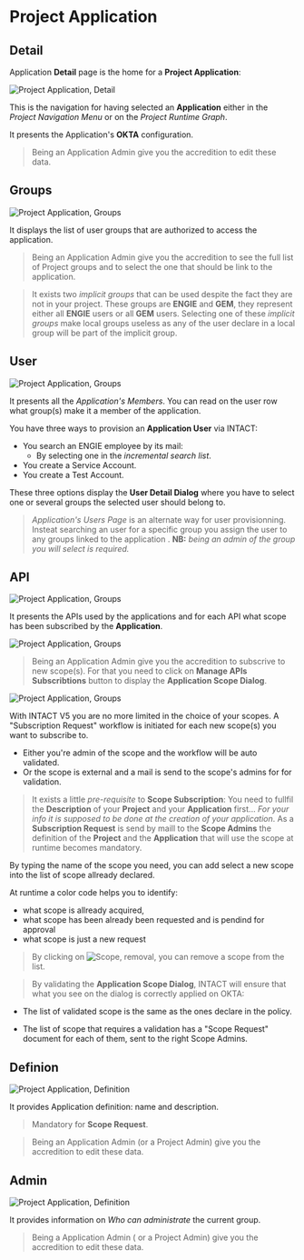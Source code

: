# Project Application

## Detail

Application **Detail** page is the home for a **Project Application**:

![Project Application, Detail](/guides/images/project_application_detail.png)

This is the navigation for having selected an **Application** either in the *Project Navigation Menu* or on the  *Project Runtime Graph*.

It presents the Application's **OKTA** configuration.

> Being an Application Admin  give you the accredition to edit these data.

## Groups

![Project Application, Groups](/guides/images/project_application_groups.png)

It displays the list of user groups that are authorized to access the application.

> Being an Application Admin give you the accredition to see the full list of Project groups and to select the one that should be link to the application.  

> It exists two *implicit groups* that can be used despite the fact they are not in your project. These groups are **ENGIE** and **GEM**, they represent either all **ENGIE** users or all **GEM** users. Selecting one of these *implicit groups* make local groups useless as any of the user declare in a local group will be part of the implicit group.

## User

![Project Application, Groups](/guides/images/project_application_users.png)

It presents all the *Application's Members*.
You can read on the user row what group(s) make it a member of the application.

You have three ways to provision an **Application User** via INTACT:

- You search an ENGIE employee by its mail:
  - By selecting one in the *incremental search list*.
- You create a Service Account.  
- You create a Test Account.  

These three options display the **User Detail Dialog** where you have to select one or several groups the selected user should belong to.

> *Application's Users Page* is an alternate way for user provisionning. Insteat searching an user for a specific group you  assign the user to any groups linked to the application . 
**NB:** *being an admin of the group you will select is required.*

## API

![Project Application, Groups](/guides/images/project_application_api.png)

It presents the APIs used by the applications and for each API what scope has been subscribed by the **Application**.

![Project Application, Groups](/guides/images/project_application_api_detail.png)


> Being an Application Admin give you the accredition to subscrive to new scope(s). For that you need to click on **Manage APIs Subscribtions** button to display the **Application Scope Dialog**.


![Project Application, Groups](/guides/images/project_application_api_dialog.png)

With INTACT V5 you are no more limited in the choice of your scopes. A "Subscription Request" workflow is initiated for each new scope(s) you want to subscribe to.

- Either you're admin of the scope and the workflow will be auto validated.
- Or the scope is external and a mail is send to the scope's admins for for validation. 

> It exists a little *pre-requisite* to **Scope Subscription**: You need to fullfil the **Description** of your  **Project** and your **Application** first... *For your info it is supposed to be done at the creation of your application*. As a **Subscription Request** is send by maill to the **Scope Admins** the definition of the **Project** and the **Application** that will use the scope at runtime becomes mandatory.

By typing the name of the scope you need, you can add select a new scope into the list of scope allready declared.

At runtime a color code helps you to identify: 

- what scope is allready acquired,
- what scope has been already been requested and is pendind for approval
- what scope is just a new request

> By clicking on ![Scope, removal](/guides/images/remove-ships-button.png), you can remove a scope from the list.

> By validating the **Application Scope Dialog**, INTACT will ensure that what you see on the dialog is correctly applied on OKTA:

- The list of validated scope is the same as the ones declare in the policy.

- The list of scope that requires a validation has a "Scope Request" document for each of them, sent to the right Scope Admins.

## Definion

 ![Project Application, Definition](/guides/images/project_grp_definition.png)

It provides Application definition: name and description.

> Mandatory for **Scope Request**.  

> Being an Application Admin (or a Project Admin) give you the accredition to edit these data.  

## Admin

 ![Project Application, Definition](/guides/images/project_grp_admin.png)

It provides information on *Who can administrate* the current group.

> Being a Application Admin ( or a Project Admin)  give you the accredition to edit these data.
